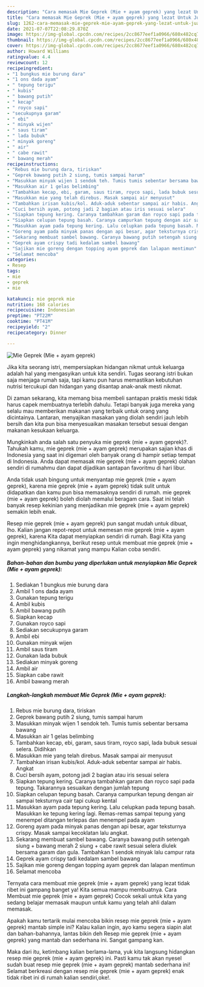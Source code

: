 ```yaml
---
description: "Cara memasak Mie Geprek (Mie + ayam geprek) yang lezat Untuk Jualan"
title: "Cara memasak Mie Geprek (Mie + ayam geprek) yang lezat Untuk Jualan"
slug: 1262-cara-memasak-mie-geprek-mie-ayam-geprek-yang-lezat-untuk-jualan
date: 2021-07-07T22:08:29.870Z
image: https://img-global.cpcdn.com/recipes/2cc8677eef1a0966/680x482cq70/mie-geprek-mie-ayam-geprek-foto-resep-utama.jpg
thumbnail: https://img-global.cpcdn.com/recipes/2cc8677eef1a0966/680x482cq70/mie-geprek-mie-ayam-geprek-foto-resep-utama.jpg
cover: https://img-global.cpcdn.com/recipes/2cc8677eef1a0966/680x482cq70/mie-geprek-mie-ayam-geprek-foto-resep-utama.jpg
author: Howard Williams
ratingvalue: 4.4
reviewcount: 12
recipeingredient:
- "1 bungkus mie burung dara"
- "1 ons dada ayam"
- " tepung terigu"
- " kubis"
- " bawang putih"
- " kecap"
- " royco sapi"
- "secukupnya garam"
- " ebi"
- " minyak wijen"
- " saus tiram"
- " lada bubuk"
- " minyak goreng"
- " air"
- " cabe rawit"
- " bawang merah"
recipeinstructions:
- "Rebus mie burung dara, tiriskan"
- "Geprek bawang putih 2 siung, tumis sampai harum"
- "Masukkan minyak wijen 1 sendok teh. Tumis tumis sebentar bersama bawang"
- "Masukkan air 1 gelas belimbing"
- "Tambahkan kecap, ebi, garam, saus tiram, royco sapi, lada bubuk sesuai selera. Didihkan"
- "Masukkan mie yang telah direbus. Masak sampai air menyusut"
- "Tambahkan irisan kubis/kol. Aduk-aduk sebentar sampai air habis. Angkat"
- "Cuci bersih ayam, potong jadi 2 bagian atau iris sesuai selera"
- "Siapkan tepung kering. Caranya tambahkan garam dan royco sapi pada tepung. Takarannya sesuaikan dengan jumlah tepung"
- "Siapkan celupan tepung basah. Caranya campurkan tepung dengan air sampai teksturnya cair tapi cukup kental"
- "Masukkan ayam pada tepung kering. Lalu celupkan pada tepung basah. Masukkan ke tepung kering lagi. Remas-remas sampai tepung yang menempel ditangan terlepas dan menempel pada ayam"
- "Goreng ayam pada minyak panas dengan api besar, agar teksturnya crispy. Masak sampai kecoklatan lalu angkat."
- "Sekarang membuat sambel bawang. Caranya bawang putih setengah siung + bawang merah 2 siung + cabe rawit sesuai selera diulek bersama garam dan gula. Tambahkan 1 sendok minyak lalu campur rata"
- "Geprek ayam crispy tadi kedalam sambel bawang"
- "Sajikan mie goreng dengan topping ayam geprek dan lalapan mentimun"
- "Selamat mencoba"
categories:
- Resep
tags:
- mie
- geprek
- mie

katakunci: mie geprek mie 
nutrition: 168 calories
recipecuisine: Indonesian
preptime: "PT22M"
cooktime: "PT41M"
recipeyield: "2"
recipecategory: Dinner

---
```



![Mie Geprek (Mie + ayam geprek)](https://img-global.cpcdn.com/recipes/2cc8677eef1a0966/680x482cq70/mie-geprek-mie-ayam-geprek-foto-resep-utama.jpg)

Jika kita seorang istri, mempersiapkan hidangan nikmat untuk keluarga adalah hal yang mengasyikan untuk kita sendiri. Tugas seorang istri bukan saja menjaga rumah saja, tapi kamu pun harus memastikan kebutuhan nutrisi tercukupi dan hidangan yang disantap anak-anak mesti nikmat.

Di zaman  sekarang, kita memang bisa membeli santapan praktis meski tidak harus capek membuatnya terlebih dahulu. Tetapi banyak juga mereka yang selalu mau memberikan makanan yang terbaik untuk orang yang dicintainya. Lantaran, menyajikan masakan yang diolah sendiri jauh lebih bersih dan kita pun bisa menyesuaikan masakan tersebut sesuai dengan makanan kesukaan keluarga. 



Mungkinkah anda salah satu penyuka mie geprek (mie + ayam geprek)?. Tahukah kamu, mie geprek (mie + ayam geprek) merupakan sajian khas di Indonesia yang saat ini digemari oleh banyak orang di hampir setiap tempat di Indonesia. Anda dapat memasak mie geprek (mie + ayam geprek) olahan sendiri di rumahmu dan dapat dijadikan santapan favoritmu di hari libur.

Anda tidak usah bingung untuk menyantap mie geprek (mie + ayam geprek), karena mie geprek (mie + ayam geprek) tidak sulit untuk didapatkan dan kamu pun bisa memasaknya sendiri di rumah. mie geprek (mie + ayam geprek) boleh diolah memalui beragam cara. Saat ini telah banyak resep kekinian yang menjadikan mie geprek (mie + ayam geprek) semakin lebih enak.

Resep mie geprek (mie + ayam geprek) pun sangat mudah untuk dibuat, lho. Kalian jangan repot-repot untuk memesan mie geprek (mie + ayam geprek), karena Kita dapat menyiapkan sendiri di rumah. Bagi Kita yang ingin menghidangkannya, berikut resep untuk membuat mie geprek (mie + ayam geprek) yang nikamat yang mampu Kalian coba sendiri.

<!--inarticleads1-->

##### Bahan-bahan dan bumbu yang diperlukan untuk menyiapkan Mie Geprek (Mie + ayam geprek):

1. Sediakan 1 bungkus mie burung dara
1. Ambil 1 ons dada ayam
1. Gunakan  tepung terigu
1. Ambil  kubis
1. Ambil  bawang putih
1. Siapkan  kecap
1. Gunakan  royco sapi
1. Sediakan secukupnya garam
1. Ambil  ebi
1. Gunakan  minyak wijen
1. Ambil  saus tiram
1. Gunakan  lada bubuk
1. Sediakan  minyak goreng
1. Ambil  air
1. Siapkan  cabe rawit
1. Ambil  bawang merah




<!--inarticleads2-->

##### Langkah-langkah membuat Mie Geprek (Mie + ayam geprek):

1. Rebus mie burung dara, tiriskan
1. Geprek bawang putih 2 siung, tumis sampai harum
1. Masukkan minyak wijen 1 sendok teh. Tumis tumis sebentar bersama bawang
1. Masukkan air 1 gelas belimbing
1. Tambahkan kecap, ebi, garam, saus tiram, royco sapi, lada bubuk sesuai selera. Didihkan
1. Masukkan mie yang telah direbus. Masak sampai air menyusut
1. Tambahkan irisan kubis/kol. Aduk-aduk sebentar sampai air habis. Angkat
1. Cuci bersih ayam, potong jadi 2 bagian atau iris sesuai selera
1. Siapkan tepung kering. Caranya tambahkan garam dan royco sapi pada tepung. Takarannya sesuaikan dengan jumlah tepung
1. Siapkan celupan tepung basah. Caranya campurkan tepung dengan air sampai teksturnya cair tapi cukup kental
1. Masukkan ayam pada tepung kering. Lalu celupkan pada tepung basah. Masukkan ke tepung kering lagi. Remas-remas sampai tepung yang menempel ditangan terlepas dan menempel pada ayam
1. Goreng ayam pada minyak panas dengan api besar, agar teksturnya crispy. Masak sampai kecoklatan lalu angkat.
1. Sekarang membuat sambel bawang. Caranya bawang putih setengah siung + bawang merah 2 siung + cabe rawit sesuai selera diulek bersama garam dan gula. Tambahkan 1 sendok minyak lalu campur rata
1. Geprek ayam crispy tadi kedalam sambel bawang
1. Sajikan mie goreng dengan topping ayam geprek dan lalapan mentimun
1. Selamat mencoba




Ternyata cara membuat mie geprek (mie + ayam geprek) yang lezat tidak ribet ini gampang banget ya! Kita semua mampu membuatnya. Cara Membuat mie geprek (mie + ayam geprek) Cocok sekali untuk kita yang sedang belajar memasak maupun untuk kamu yang telah ahli dalam memasak.

Apakah kamu tertarik mulai mencoba bikin resep mie geprek (mie + ayam geprek) mantab simple ini? Kalau kalian ingin, ayo kamu segera siapin alat dan bahan-bahannya, lantas bikin deh Resep mie geprek (mie + ayam geprek) yang mantab dan sederhana ini. Sangat gampang kan. 

Maka dari itu, ketimbang kalian berlama-lama, yuk kita langsung hidangkan resep mie geprek (mie + ayam geprek) ini. Pasti kamu tak akan nyesel sudah buat resep mie geprek (mie + ayam geprek) mantab sederhana ini! Selamat berkreasi dengan resep mie geprek (mie + ayam geprek) enak tidak ribet ini di rumah kalian sendiri,oke!.

